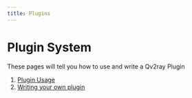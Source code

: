 ```yaml
---
title: Plugins
---
```


# Plugin System

These pages will tell you how to use and write a Qv2ray Plugin

1. [Plugin Usage](/en/plugins/usage)
2. [Writing your own plugin](/en/plugins/development)


